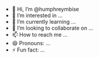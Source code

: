 - 👋 Hi, I’m @humphreymbise
- 👀 I’m interested in ...
- 🌱 I’m currently learning ...
- 💞️ I’m looking to collaborate on ...
- 📫 How to reach me ...
- 😄 Pronouns: ...
- ⚡ Fun fact: ...

<!---
humphreymbise/humphreymbise is a ✨ special ✨ repository because its `README.md` (this file) appears on your GitHub profile.
You can click the Preview link to take a look at your changes.
--->

